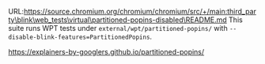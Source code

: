 URL:https://source.chromium.org/chromium/chromium/src/+/main:third_party\blink\web_tests\virtual\partitioned-popins-disabled\README.md
This suite runs WPT tests under `external/wpt/partitioned-popins/` with
`--disable-blink-features=PartitionedPopins`.

https://explainers-by-googlers.github.io/partitioned-popins/
